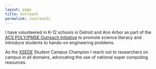 ```yaml
---
layout: page
title: Outreach
permalink: /outreach/
---
```


I have volunteered in K-12 schools in Detroit and Ann Arbor as part of the [ACS POLY/PMSE Outreach Initiative][1] to promote science literacy and introduce students to hands-on engineering problems.

[1]: http://pubs.acs.org/doi/10.1021/acs.jchemed.6b00805

As the [XSEDE][2] Student Campus Champion I reach out to researchers on campus in all domains, advocating the use of national super computing resources.

[2]: https://www.xsede.org/
